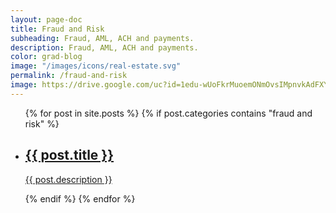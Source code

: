 ```yaml
---
layout: page-doc
title: Fraud and Risk
subheading: Fraud, AML, ACH and payments.
description: Fraud, AML, ACH and payments.
color: grad-blog
image: "/images/icons/real-estate.svg"
permalink: /fraud-and-risk
image: https://drive.google.com/uc?id=1edu-wUoFkrMuoemONmOvsIMpnvkAdFXY
---
```


<div class="home-container">
  <div class="home-articles">
    <div class="home-wrapper">
      <div class="page-holder">
        <ul>
        {% for post in site.posts %}
          {% if post.categories contains "fraud and risk" %}
                <li>
                  <a class="post-link" href="{{ site.baseurl }}{{ post.url }}">
                    <div class="page-treasure-wrapper">
                      <div class="page-treasure-image" >
                        <div style="background-image: url('{{ post.image | relative_url }}')"></div>
                      </div>
                      <div class="page-treasure">
                        <h2>{{ post.title }}</h2>
                        <p>{{ post.description }}</p>
                      </div>
                    </div>
                  </a>
                </li>
            {% endif %}
        {% endfor %}
        </ul>
      </div>
    </div>
  </div>
</div>